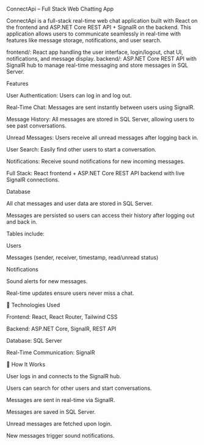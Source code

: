 ConnectApi – Full Stack Web Chatting App

ConnectApi is a full-stack real-time web chat application built with React on the frontend and ASP.NET Core REST API + SignalR on the backend. 
This application allows users to communicate seamlessly in real-time with features like message storage, notifications, and user search.

frontend/: React app handling the user interface, login/logout, chat UI, notifications, and message display.
backend/: ASP.NET Core REST API with SignalR hub to manage real-time messaging and store messages in SQL Server.


Features

User Authentication: Users can log in and log out.

Real-Time Chat: Messages are sent instantly between users using SignalR.

Message History: All messages are stored in SQL Server, allowing users to see past conversations.

Unread Messages: Users receive all unread messages after logging back in.

User Search: Easily find other users to start a conversation.

Notifications: Receive sound notifications for new incoming messages.

Full Stack: React frontend + ASP.NET Core REST API backend with live SignalR connections.


Database

All chat messages and user data are stored in SQL Server.

Messages are persisted so users can access their history after logging out and back in.

Tables include:

Users

Messages (sender, receiver, timestamp, read/unread status)


Notifications

Sound alerts for new messages.

Real-time updates ensure users never miss a chat.

🔗 Technologies Used

Frontend: React, React Router, Tailwind CSS

Backend: ASP.NET Core, SignalR, REST API

Database: SQL Server

Real-Time Communication: SignalR

📌 How It Works

User logs in and connects to the SignalR hub.

Users can search for other users and start conversations.

Messages are sent in real-time via SignalR.

Messages are saved in SQL Server.

Unread messages are fetched upon login.

New messages trigger sound notifications.

